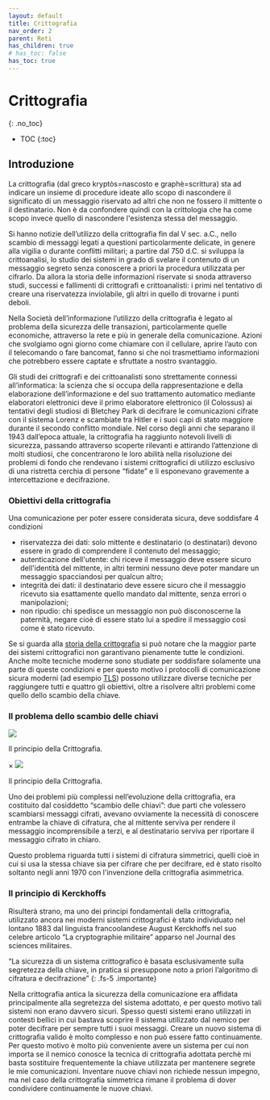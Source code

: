 ```yaml
---
layout: default
title: Crittografia
nav_order: 2
parent: Reti
has_children: true
# has_toc: false
has_toc: true
---
```


<!-- JQuery -->
<script src="https://code.jquery.com/jquery-3.5.1.min.js" integrity="sha256-9/aliU8dGd2tb6OSsuzixeV4y/faTqgFtohetphbbj0=" crossorigin="anonymous"></script>
<!-- Miei script -->
<script src="{{site.baseurl}}/assets/js/bordi-tabelle.js"></script>
<script src="{{site.baseurl}}/assets/js/crittografia-antica.js"></script>

<!-- MathJax -->
<script src="https://polyfill.io/v3/polyfill.min.js?features=es6"></script>
<script id="MathJax-script" async src="https://cdn.jsdelivr.net/npm/mathjax@3/es5/tex-mml-chtml.js"></script>

# Crittografia
{: .no_toc}

* TOC
{:toc}

## Introduzione

La crittografia (dal greco kryptòs=nascosto e graphè=scrittura) sta ad indicare un insieme di procedure ideate allo scopo di nascondere il significato di un messaggio riservato ad altri che non ne fossero il mittente o il destinatario. Non è da confondere quindi con la crittologia che ha come scopo invece quello di nascondere l'esistenza stessa del messaggio.

Si hanno notizie dell’utilizzo della crittografia fin dal V sec. a.C., nello scambio di messaggi legati a questioni particolarmente delicate, in genere alla vigilia o durante conflitti militari; a partire dal 750 d.C. si sviluppa la crittoanalisi, lo studio dei sistemi in grado di svelare il contenuto di un messaggio segreto senza conoscere a priori la procedura utilizzata per cifrarlo. Da allora la storia delle informazioni riservate si snoda attraverso studi, successi e fallimenti di crittografi e crittoanalisti: i primi nel tentativo di creare una riservatezza inviolabile, gli altri in quello di trovarne i punti deboli.

Nella Società dell’informazione l’utilizzo della crittografia è legato al problema della sicurezza delle transazioni, particolarmente quelle economiche, attraverso la rete e più in generale della comunicazione. Azioni che svolgiamo ogni giorno come chiamare con il cellulare, aprire l’auto
con il telecomando o fare bancomat, fanno si che noi trasmettiamo informazioni
che potrebbero essere captate e sfruttate a nostro svantaggio. 

Gli studi dei crittografi e dei crittoanalisti sono strettamente connessi all’informatica: la scienza che si occupa della rappresentazione e della elaborazione dell’informazione e del suo trattamento automatico mediante elaboratori elettronici deve il primo elaboratore elettronico (il Colossus) ai tentativi degli studiosi di Bletchey Park di decifrare le comunicazioni cifrate con il sistema Lorenz e scambiate tra Hitler e i suoi capi di stato maggiore durante il secondo conflitto mondiale. Nel corso degli anni che separano il 1943 dall’epoca attuale, la crittografia ha raggiunto notevoli livelli di sicurezza, passando attraverso scoperte rilevanti e attirando l’attenzione di molti studiosi, che concentrarono le loro abilità nella risoluzione dei problemi di fondo che rendevano i sistemi crittografici di utilizzo esclusivo di una ristretta cerchia di persone “fidate” e li esponevano gravemente a intercettazione e decifrazione.

### Obiettivi della crittografia

Una comunicazione per poter essere considerata sicura, deve soddisfare 4 condizioni
- riservatezza dei dati: solo mittente e destinatario (o destinatari) devono essere in grado di comprendere il contenuto del messaggio;
- autenticazione dell'utente: chi riceve il messaggio deve essere sicuro dell'identità del mittente, in altri termini nessuno deve poter mandare un messaggio spacciandosi per qualcun altro;
- integrità dei dati: il destinatario deve essere sicuro che il messaggio ricevuto sia esattamente quello mandato dal mittente, senza errori o manipolazioni;
- non ripudio: chi spedisce un messaggio non può disconoscerne la paternità, negare cioè di essere stato lui a spedire il messaggio così come è stato ricevuto.

Se si guarda alla [storia della crittografia](#) si può notare che la maggior parte dei sistemi crittografici non garantivano pienamente tutte le condizioni. Anche molte tecniche moderne sono studiate per soddisfare solamente una parte di queste condizioni e per questo motivo i protocolli di comunicazione sicura moderni (ad esempio [TLS](#)) possono utilizzare diverse tecniche per raggiungere tutti e quattro gli obiettivi, oltre a risolvere altri problemi come quello dello scambio della chiave.


### Il problema dello scambio delle chiavi

<div class="thumbnail float-right">
  <img src="{{site.baseurl}}/assets/images/crittografia-cifratura-decifratura.jpg" onclick="document.getElementById('img01').style.display='block'" class="hoverlink">
  <p>Il principio della Crittografia.</p>
</div>
<!--modal-->
<div id="img01" class="modal">
  <div class="modal--content">
    <!-- <div class="w3-container"> -->
      <span onclick="document.getElementById('img01').style.display='none'" class="modal--close w3-display-topright">&times;</span>
      <img src="{{site.baseurl}}/assets/images/crittografia-cifratura-decifratura.jpg" data-toggle="modal" data-target="#OSI_Model">
      <p>Il principio della Crittografia.</p>
    <!-- </div> -->
  </div>
</div>

Uno dei problemi più complessi nell’evoluzione della crittografia, era costituito dal cosiddetto “scambio delle chiavi”: due parti che volessero scambiarsi messaggi cifrati, avevano ovviamente la necessità di conoscere entrambe la chiave di cifratura, che al mittente serviva per rendere il messaggio incomprensibile a terzi, e al destinatario serviva per riportare il messaggio cifrato in chiaro. 

Questo problema riguarda tutti i sistemi di cifratura simmetrici, quelli cioè in cui si usa la stessa chiave sia per cifrare che per decifrare, ed è stato risolto soltanto negli anni 1970 con l'invenzione della crittografia asimmetrica.

### Il principio di Kerckhoffs

Risulterà strano, ma uno dei principi fondamentali della crittografia, utilizzato ancora nei moderni sistemi crittografici è stato individuato nel lontano 1883 dal linguista francoolandese August Kerckhoffs nel suo celebre articolo “La cryptographie militaire” apparso nel Journal des sciences militaires.

“La sicurezza di un sistema crittografico è basata esclusivamente sulla segretezza della chiave, in pratica si presuppone noto a priori l’algoritmo di cifratura e decifrazione”
{: .fs-5 .importante}

Nella crittografia antica la sicurezza della comunicazione era affidata principalmente alla segretezza del sistema adottato, e per questo motivo tali sistemi non erano davvero sicuri. Spesso questi sistemi erano utilizzati in contesti bellici in cui bastava scoprire il sistema utilizzato dal nemico per poter decifrare per sempre tutti i suoi messaggi. Creare un nuovo sistema di crittografia valido è molto complesso e non può essere fatto continuamente. Per questo motivo è molto più conveniente avere un sistema per cui non importa se il nemico conosce la tecnica di crittografia adottata perchè mi basta sostituire frequentemente la chiave utilizzata per mantenere segrete le mie comunicazioni. Inventare nuove chiavi non richiede nessun impegno, ma nel caso della crittografia simmetrica rimane il problema di dover condividere continuamente le nuove chiavi.
